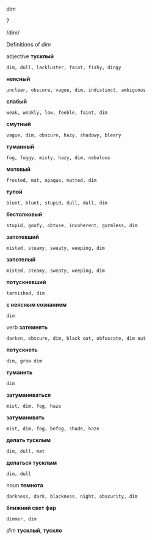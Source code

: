 dim

?

/dim/

Definitions of _dim_

adjective
**тусклый**

    dim, dull, lackluster, faint, fishy, dingy
**неясный**

    unclear, obscure, vague, dim, indistinct, ambiguous
**слабый**

    weak, weakly, low, feeble, faint, dim
**смутный**

    vague, dim, obscure, hazy, shadowy, bleary
**туманный**

    fog, foggy, misty, hazy, dim, nebulous
**матовый**

    frosted, mat, opaque, matted, dim
**тупой**

    blunt, blunt, stupid, dull, dull, dim
**бестолковый**

    stupid, goofy, obtuse, incoherent, gormless, dim
**запотевший**

    misted, steamy, sweaty, weeping, dim
**запотелый**

    misted, steamy, sweaty, weeping, dim
**потускневший**

    tarnished, dim
**с неясным сознанием**

    dim

verb
**затемнять**

    darken, obscure, dim, black out, obfuscate, dim out
**потускнеть**

    dim, grow dim
**туманить**

    dim
**затуманиваться**

    mist, dim, fog, haze
**затуманивать**

    mist, dim, fog, befog, shade, haze
**делать тусклым**

    dim, dull, mat
**делаться тусклым**

    dim, dull

noun
**темнота**

    darkness, dark, blackness, night, obscurity, dim
**ближний свет фар**

    dimmer, dim

_dim_
**тусклый**, **тускло**